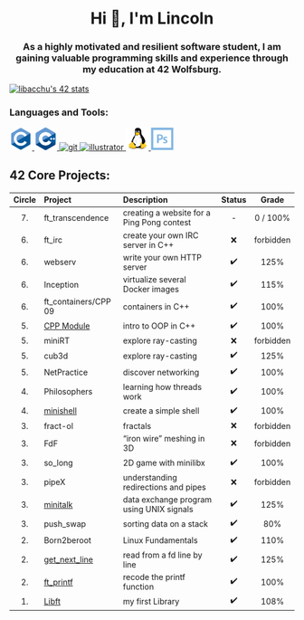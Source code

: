 <h1 align="center">Hi 👋, I'm Lincoln</h1>
<h3 align="center">As a highly motivated and resilient software student, I am gaining valuable programming skills and experience through my education at 42 Wolfsburg.</h3>

[![libacchu's 42 stats](https://badge42.vercel.app/api/v2/clbz2enp500160fkz8jha4orj/stats?cursusId=21&coalitionId=149)](https://github.com/JaeSeoKim/badge42)

<p align="left">
</p>

<h3 align="left">Languages and Tools:</h3>
<p align="left"> <a href="https://www.cprogramming.com/" target="_blank" rel="noreferrer"> <img src="https://raw.githubusercontent.com/devicons/devicon/master/icons/c/c-original.svg" alt="c" width="40" height="40"/> </a> <a href="https://www.w3schools.com/cpp/" target="_blank" rel="noreferrer"> <img src="https://raw.githubusercontent.com/devicons/devicon/master/icons/cplusplus/cplusplus-original.svg" alt="cplusplus" width="40" height="40"/> </a> <a href="https://git-scm.com/" target="_blank" rel="noreferrer"> <img src="https://www.vectorlogo.zone/logos/git-scm/git-scm-icon.svg" alt="git" width="40" height="40"/> </a> <a href="https://www.adobe.com/in/products/illustrator.html" target="_blank" rel="noreferrer"> <img src="https://www.vectorlogo.zone/logos/adobe_illustrator/adobe_illustrator-icon.svg" alt="illustrator" width="40" height="40"/> </a> <a href="https://www.linux.org/" target="_blank" rel="noreferrer"> <img src="https://raw.githubusercontent.com/devicons/devicon/master/icons/linux/linux-original.svg" alt="linux" width="40" height="40"/> </a> <a href="https://www.photoshop.com/en" target="_blank" rel="noreferrer"> <img src="https://raw.githubusercontent.com/devicons/devicon/master/icons/photoshop/photoshop-line.svg" alt="photoshop" width="40" height="40"/> </a> </p>

<h2 align="left">42 Core Projects:</h2>
  
|Circle | Project | Description | Status | Grade |
| :-: | :- | :- | :-: | :-: |
| 7. | ft_transcendence | creating a website for a Ping Pong contest | - | 0 / 100% |
| 6. | ft_irc | create your own IRC server in C++ | ❌ | forbidden |
| 6. | webserv | write your own HTTP server | ✔️ | 125% |
| 6. | Inception | virtualize several Docker images | ✔️ | 115% |
| 6. | ft_containers/CPP 09 | containers in C++ | ✔️ | 100% |
| 5. | [CPP Module](https://github.com/libacchu/CPP_Module) | intro to OOP in C++ | ✔️ | 100% |
| 5. | miniRT | explore ray-casting | ❌ | forbidden |
| 5. | cub3d | explore ray-casting| ✔️  | 125% |
| 5. | NetPractice | discover networking | ✔️ | 100% |
| 4. | Philosophers | learning how threads work | ✔️ | 100% |
| 4. | [minishell](https://github.com/libacchu/minishell) | create a simple shell | ✔️ | 100% |
| 3. | fract-ol | fractals | ❌ | forbidden |
| 3. | FdF | “iron wire” meshing in 3D | ❌ | forbidden |
| 3. | so_long | 2D game with minilibx | ✔️ | 100% |
| 3. | pipeX | understanding redirections and pipes | ❌ | forbidden |
| 3. | [minitalk](https://github.com/libacchu/minitalk) | data exchange program using UNIX signals | ✔️ | 125% |
| 3. | push_swap | sorting data on a stack | ✔️ | 80% |
| 2. | Born2beroot | Linux Fundamentals | ✔️ | 110% |
| 2. | [get_next_line](https://github.com/libacchu/get_next_line) | read from a fd line by line | ✔️ | 125%|
| 2. | [ft_printf](https://github.com/libacchu/ft_printf) | recode the printf function | ✔️ | 100% |
| 1. | [Libft](https://github.com/libacchu/libft-42) | my first Library | ✔️ | 108% |
 
